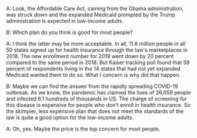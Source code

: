 A: Look, the Affordable Care Act, caming from the Obama administration, was struck down and the expanded Medicaid prompted by the Trump administration is expected in low-income adults.

B: Which plan do you think is good for most people?

A: I think the latter may be more acceptable. In all, 11.8 million people in all 50 states signed up for health insurance through the law's marketplaces in 2018. The new enrollment number for 2019 went down by 20 percent compared to the same period in 2018. But Kaiser tracking poll found that 59 percent of respondents living in the 14 states that had not yet expanded Medicaid wanted them to do so. What I concern is why did that happen.

B: Maybe we can find the answer from the rapidly spreading COVID-19 outbreak. As we know, the pandemic has claimed the lives of 26,059 people and infected 6.1 hundreds of thousands in US. The charge of screening for this disease is expensive for people who don't enroll in health insurance. So the skimpier, less expensive plan that does not meet the standards of the law is quite a good option for the low-income adults. 

A: Oh, yes. Maybe the price is the top concern for most people. 
